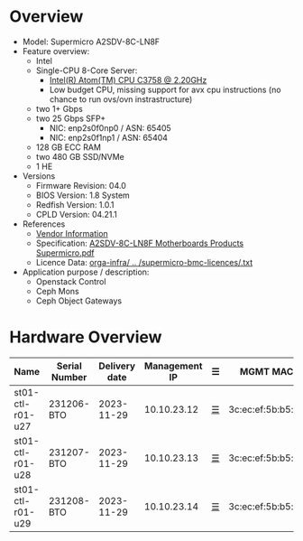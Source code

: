 
# Overview

* Model: Supermicro A2SDV-8C-LN8F
* Feature overview:
  * Intel
  * Single-CPU 8-Core Server:
    * [Intel(R) Atom(TM) CPU C3758 @ 2.20GHz](https://ark.intel.com/content/www/de/de/ark/products/97926/intel-atom-processor-c3758-16m-cache-up-to-2-20-ghz.html)
    * Low budget CPU, missing support for avx cpu instructions
      (no chance to run ovs/ovn instrastructure)
  * two 1+ Gbps
  * two 25 Gbps SFP+
    * NIC: enp2s0f0np0 / ASN: 65405
    * NIC: enp2s0f1np1 / ASN: 65404
  * 128 GB ECC RAM
  * two 480 GB SSD/NVMe
  * 1 HE
* Versions
  * Firmware Revision: 04.0
  * BIOS Version: 1.8	System
  * Redfish Version: 1.0.1
  * CPLD Version: 04.21.1
* References
  * [Vendor Information](https://www.supermicro.com/de/products/motherboard/a2sdv-8c-ln8f)
  * Specification: [A2SDV-8C-LN8F Motherboards Products Supermicro.pdf](https://github.com/SCS-Private/orga-infra/blob/main/scs-system-landscape/spec_sheets/servers//A2SDV-8C-LN8F_Motherboards_Products_Supermicro.pdf)
  * Licence Data: [orga-infra/ .. /supermicro-bmc-licences/<mac-adress>.txt](https://github.com/SCS-Private/orga-infra/tree/main/scs-system-landscape/supermicro-bmc-licences/)
* Application purpose / description:
  * Openstack Control
  * Ceph Mons
  * Ceph Object Gateways

# Hardware Overview


| Name             | Serial Number | Delivery date | Management IP  | ☰                        | MGMT MAC          | ASN        | Node IPv4   | Node IPv6                    | Comments                        |
|------------------|---------------|---------------|----------------|--------------------------|-------------------|------------|-------------|------------------------------|---------------------------------|
| st01-ctl-r01-u27 | 231206-BTO    | 2023-11-29    | 10.10.23.12    | [☰](https://10.10.23.12) | 3c:ec:ef:5b:b5:b9 | 4210021012 | 10.10.21.12 | fd0c:cc24:75a0:1:10:10:21:12 |                                 |
| st01-ctl-r01-u28 | 231207-BTO    | 2023-11-29    | 10.10.23.13    | [☰](https://10.10.23.13) | 3c:ec:ef:5b:b5:bf | 4210021013 | 10.10.21.13 | fd0c:cc24:75a0:1:10:10:21:13 |                                 |
| st01-ctl-r01-u29 | 231208-BTO    | 2023-11-29    | 10.10.23.14    | [☰](https://10.10.23.14) | 3c:ec:ef:5b:b5:bb | 4210021014 | 10.10.21.14 | fd0c:cc24:75a0:1:10:10:21:14 |                                 |
